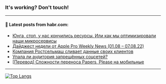 ### It's working? Don't touch!

---
<!--
#### 🛠️ Technical stack:

![C++](https://img.shields.io/badge/C++-informational?logo=c%2B%2B&style=flat&logoColor=white&color=9C033A)
![Java](https://img.shields.io/badge/Java-informational?logo=java&style=flat&logoColor=white&color=007396)
![Kotlin](https://img.shields.io/badge/Kotlin-informational?logo=Kotlin&style=flat&logoColor=white&color=0095D5)
![JS](https://img.shields.io/badge/JS-informational?logo=javaScript&style=flat&logoColor=black&color=F7Df1E) <br>
![HTML5](https://img.shields.io/badge/HTML5-informational?logo=html5&style=flat&logoColor=white&color=E34F26)
![CSS3](https://img.shields.io/badge/CSS3-informational?logo=css3&style=flat&logoColor=white&color=157286)
![Sass](https://img.shields.io/badge/Saas-informational?logo=sass&style=flat&logoColor=white&color=hotpink)
![PHP](https://img.shields.io/badge/PHP-informational?logo=php&style=flat&logoColor=white&color=777BB4) <br>
![WebPAck](https://img.shields.io/badge/WebPack-informational?logo=webPack&style=flat&logoColor=white&color=FF6F00)
![Bootstrap](https://img.shields.io/badge/Bootstrap-informational?logo=Bootstrap&style=flat&logoColor=white&color=7952B3)
![MySQL](https://img.shields.io/badge/MySQL-informational?logo=MySQL&style=flat&logoColor=white&color=00f) <br>
![NodeJS](https://img.shields.io/badge/NodeJS-informational?logo=node.js&style=flat&logoColor=white&color=43853D)
![Spring](https://img.shields.io/badge/Spring-informational?logo=Spring&style=flat&logoColor=white&color=0A9EDC)
![Angular](https://img.shields.io/badge/Vue-informational?logo=vue.js&style=flat&logoColor=white&color=red)
![Git](https://img.shields.io/badge/Git-informational?logo=git&style=flat&logoColor=white&color=darkorange)

___
-->

#### 💬 Latest posts from habr.com:

<!-- BLOG-POST-LIST:START -->
- [Юнга, стоп, у нас кончились ресурсы. Или как мы оптимизировали наши микросервисы](https://habr.com/ru/post/681484/?utm_source=habrahabr&utm_medium=rss&utm_campaign=681484)
- [Дайджест недели от Apple Pro Weekly News &lpar;01.08 – 07.08.22&rpar;](https://habr.com/ru/post/681466/?utm_source=habrahabr&utm_medium=rss&utm_campaign=681466)
- [Компания Ростсельмаш сливает данные своих клиентов](https://habr.com/ru/post/681478/?utm_source=habrahabr&utm_medium=rss&utm_campaign=681478)
- [Упала ли аудитория запрещённых соцсетей?](https://habr.com/ru/post/681472/?utm_source=habrahabr&utm_medium=rss&utm_campaign=681472)
- [[Перевод] Сложности переноса Papers, Please на мобильные](https://habr.com/ru/post/681322/?utm_source=habrahabr&utm_medium=rss&utm_campaign=681322)
<!-- BLOG-POST-LIST:END -->

---

[![Top Langs](https://github-readme-stats.vercel.app/api/top-langs/?username=zloylis&layout=compact&hide_border=true&theme=dracula)](https://github.com/zloylis)
